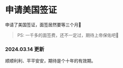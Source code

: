 # 申请美国签证

申请了美国签证，面签居然要等三个月🤣

<ImgView title="美国签证" url="https://6.z.wiki/autoupload/20231217/JHg4.948X1516-image.png" />

<ImgView title="美国签证" url="https://1.z.wiki/autoupload/20231217/LE1M.1234X1926-image.png" />

<ImgView title="美国签证" url="https://0.z.wiki/autoupload/20231217/8gJJ.154X544-image.png" />

> PS: 一千多的面签费，还不一定过，期待上帝保佑吧🙏


### 2024.03.14 更新

<ImgView title="申请美国签证" url="https://6.z.wiki/autoupload/20240314/7D8o.IMG_1645.HEIC.jpg" />

顺顺利利、平平安安，期待是个十年的有效期。

